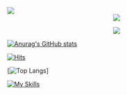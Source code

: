 <img src="https://capsule-render.vercel.app/api?type=waving&color=0D864B&height=200&section=header&animation=fadeIn&text=Hi%20dear%20friend%20%20%F0%9F%91%8B%F0%9F%8F%BB" />

<span style="display:block;text-align:center">
    <img src="https://streak-stats.demolab.com?user=zhen1asemen1uk&theme=transparent&hide_border=true&card_width=450&fire=EB0202&ring=FF8332" />
</span>

<p align="center">
    <img src="https://streak-stats.demolab.com?user=zhen1asemen1uk&theme=transparent&hide_border=true&card_width=450&fire=EB0202&ring=FF8332" />
</p>


[![Anurag's GitHub stats](https://github-readme-stats.vercel.app/api?username=zhen1asemen1uk)](https://github.com/anuraghazra/github-readme-stats&hide=stars)

[![Hits](https://u8views.com/api/v1/github/profiles/63663261/views/day-week-month-total-count.svg)](https://u8views.com/github/zhen1aseMen1uk)

[![Top Langs](https://github-readme-stats.vercel.app/api/top-langs/?username=zhen1asemen1uk&layout=compact)]

[![My Skills](https://skillicons.dev/icons?i=nextjs,react,redux,js,ts,styledcomponents,html,css,firebase,git,fastapi,docker,mysql,nodejs,express,mongodb,postgres,sentry,postman,jest,cy,md,stackoverflow,netlify,vscode,figma,linkedin)](https://skillicons.dev)
